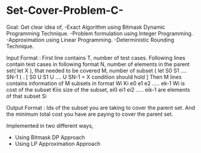 # Set-Cover-Problem-C-

Goal:
Get clear idea of,
-Exact Algorithm using Bitmask Dynamic Programming Technique.
-Problem formulation using Integer Programming.
-Approximation using Linear Programming.
-Deterministic Rounding Technique.


Input Format : 
First line contains T, number of test cases.
Following lines contain test cases in following format
N, number of elements in the parent set( let X ), that needed to be covered
M, number of subset ( let S0 S1  ....  SN-1 ) . [  S0 U S1 U .... U SN-1 = X condition should hold ]
Then M lines contains information of M subsets in format
Wi Ki e0 e1 e2 ..... ek-1
Wi is cost of the subset
Kiis size of the subset, ei0 ei1 ei2 ..... eik-1 are elements of that subset Si

Output Format :
Ids of the subset you are taking to cover the parent set. And the minimum total cost you have are paying to cover the parent set. 

Implemented in two different ways,
- Using Bitmask DP Approach 
- Using LP Approximation Approach 
